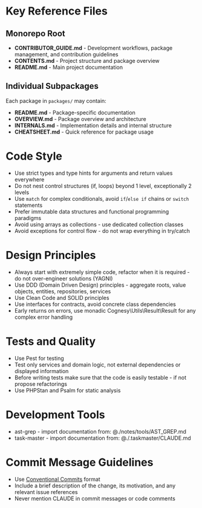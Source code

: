 # Key Reference Files

## Monorepo Root

- **CONTRIBUTOR_GUIDE.md** - Development workflows, package management, and contribution guidelines
- **CONTENTS.md** - Project structure and package overview
- **README.md** - Main project documentation

## Individual Subpackages

Each package in `packages/` may contain:
- **README.md** - Package-specific documentation
- **OVERVIEW.md** - Package overview and architecture
- **INTERNALS.md** - Implementation details and internal structure
- **CHEATSHEET.md** - Quick reference for package usage

# Code Style

- Use strict types and type hints for arguments and return values everywhere
- Do not nest control structures (if, loops) beyond 1 level, exceptionally 2 levels
- Use `match` for complex conditionals, avoid `if`/`else if` chains or `switch` statements
- Prefer immutable data structures and functional programming paradigms
- Avoid using arrays as collections - use dedicated collection classes
- Avoid exceptions for control flow - do not wrap everything in try/catch

# Design Principles

- Always start with extremely simple code, refactor when it is required - do not over-engineer solutions (YAGNI)
- Use DDD (Domain Driven Design) principles - aggregate roots, value objects, entities, repositories, services
- Use Clean Code and SOLID principles
- Use interfaces for contracts, avoid concrete class dependencies
- Early returns on errors, use monadic Cognesy\Utils\Result\Result for any complex error handling

# Tests and Quality

- Use Pest for testing
- Test only services and domain logic, not external dependencies or displayed information
- Before writing tests make sure that the code is easily testable - if not propose refactorings
- Use PHPStan and Psalm for static analysis

# Development Tools

- ast-grep - import documentation from: @./notes/tools/AST_GREP.md
- task-master - import documentation from: @./.taskmaster/CLAUDE.md

# Commit Message Guidelines

- Use [Conventional Commits](https://www.conventionalcommits.org/en/v1.0.0/) format
- Include a brief description of the change, its motivation, and any relevant issue references
- Never mention CLAUDE in commit messages or code comments
